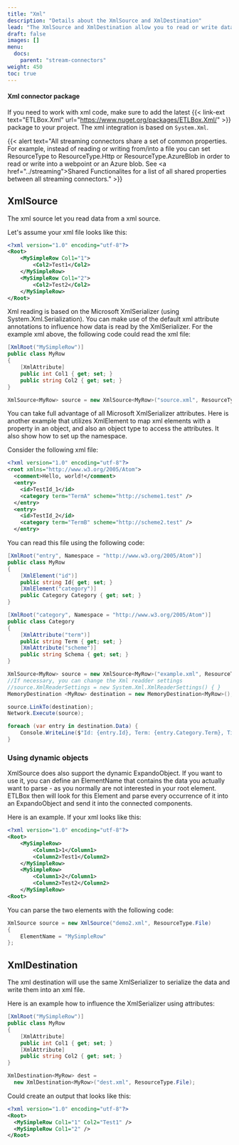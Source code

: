 ```yaml
---
title: "Xml"
description: "Details about the XmlSource and XmlDestination"
lead: "The XmlSource and XmlDestination allow you to read or write data from/into a xml file or web service."
draft: false
images: []
menu:
  docs:
    parent: "stream-connectors"
weight: 450
toc: true
---
```


#### Xml connector package

If you need to work with xml code, make sure to add the latest {{< link-ext text="ETLBox.Xml" url="https://www.nuget.org/packages/ETLBox.Xml/" >}} package to your project. The xml integration is based on `System.Xml`.

{{< alert text="All streaming connectors share a set of common properties. For example, instead of reading or writing from/into a file you can set ResourceType to ResourceType.Http or ResourceType.AzureBlob in order to read or write into a webpoint or an Azure blob. See <a href=\"../streaming\">Shared Functionalites</a> for a list of all shared properties between all streaming connectors."  >}}

## XmlSource

The xml source let you read data from a xml source.

Let's assume your xml file looks like this:

```xml
<?xml version="1.0" encoding="utf-8"?>
<Root>
    <MySimpleRow Col1="1">
        <Col2>Test1</Col2>
    </MySimpleRow>
    <MySimpleRow Col1="2">
        <Col2>Test2</Col2>
    </MySimpleRow>
</Root>
```

Xml reading is based on the Microsoft XmlSerializer (using System.Xml.Serialization). You can make use of the default xml attribute 
annotations to influence how data is read by the XmlSerializer. For the example xml above, the following code could read the xml file:

```C#
[XmlRoot("MySimpleRow")]
public class MyRow
{
    [XmlAttribute]
    public int Col1 { get; set; }
    public string Col2 { get; set; }
}

XmlSource<MyRow> source = new XmlSource<MyRow>("source.xml", ResourceType.File);
```

You can take full advantage of all Microsoft XmlSerializer attributes. Here is another example that utilizes XmlElement to map xml elements with a property in an object, and also an object type to access the attributes. It also show how to set up the namespace.

Consider the following xml file:

```xml
<?xml version="1.0" encoding="utf-8"?>
<root xmlns="http://www.w3.org/2005/Atom">
  <comment>Hello, world!</comment>
  <entry>
    <id>TestId_1</id>
    <category term="TermA" scheme="http://scheme1.test" />
  </entry>
  <entry>
    <id>TestId_2</id>
    <category term="TermB" scheme="http://scheme2.test" />
  </entry>
```

You can read this file using the following code:

```C#
[XmlRoot("entry", Namespace = "http://www.w3.org/2005/Atom")]
public class MyRow
{
    [XmlElement("id")]
    public string Id{ get; set; }
    [XmlElement("category")]
    public Category Category { get; set; }
}

[XmlRoot("category", Namespace = "http://www.w3.org/2005/Atom")]
public class Category
{
    [XmlAttribute("term")]
    public string Term { get; set; }
    [XmlAttribute("scheme")]
    public string Schema { get; set; }
}

XmlSource<MyRow> source = new XmlSource<MyRow>("example.xml", ResourceType.File);
//If necessary, you can change the Xml readder settings 
//source.XmlReaderSettings = new System.Xml.XmlReaderSettings() { }
MemoryDestination <MyRow> destination = new MemoryDestination<MyRow>();

source.LinkTo(destination);
Network.Execute(source);

foreach (var entry in destination.Data) {
    Console.WriteLine($"Id: {entry.Id}, Term: {entry.Category.Term}, Title: {entry.Category.Schema}");
}
```


### Using dynamic objects

XmlSource does also support the dynamic ExpandoObject. If you want to use it, you can define an ElementName that contains the data you actually
want to parse - as you normally are not interested in your root element. ETLBox then will look for this Element and parse every occurrence of
it into an ExpandoObject and send it into the connected components. 

Here is an example. If your xml looks like this:

```xml
<?xml version="1.0" encoding="utf-8"?>
<Root>
    <MySimpleRow>
        <Column1>1</Column1>
        <Column2>Test1</Column2>
    </MySimpleRow>
    <MySimpleRow>
        <Column1>2</Column1>
        <Column2>Test2</Column2>
    </MySimpleRow>
<Root>
```

You can parse the two elements <MySimpleRow> with the following code:

```C#
XmlSource source = new XmlSource("demo2.xml", ResourceType.File)
{
    ElementName = "MySimpleRow"
};
```

## XmlDestination

The xml destination will use the same XmlSerializer to serialize the data and write them into an xml file.

Here is an example how to influence the XmlSerializer using attributes:

```C#
[XmlRoot("MySimpleRow")]
public class MyRow
{
    [XmlAttribute]
    public int Col1 { get; set; }
    [XmlAttribute]
    public string Col2 { get; set; }
}

XmlDestination<MyRow> dest = 
  new XmlDestination<MyRow>("dest.xml", ResourceType.File);
```

Could create an output that looks like this:

```xml
<?xml version="1.0" encoding="utf-8"?>
<Root>
  <MySimpleRow Col1="1" Col2="Test1" />
  <MySimpleRow Col1="2" />
</Root>
```

